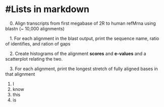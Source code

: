 #Lists in markdown
======================

`  `0. Align transcripts from first megabase of 2R to human refMrna using blastn (~ 10,000 alignments)
  
`  `1. For each alignment in the blast output, print the sequence name, ratio of identifies, and ration of gaps

`  `2. Create histograms of the alignment **scores** and **e-values** and a scatterplot relating the two.

`  `3. For each alignment, print the longest stretch of fully aligned bases in that alignment



1. I
2. know
3. this
4. is

